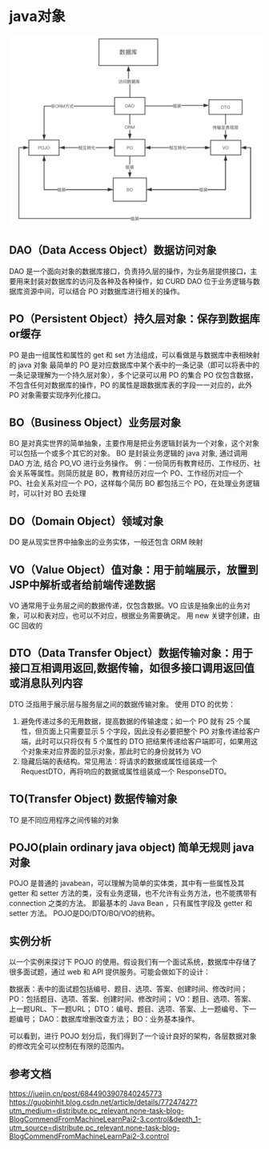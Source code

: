 # java对象
![关系图](../../../pics/java/java对象关系图.png)

## DAO（Data Access Object）数据访问对象
DAO 是一个面向对象的数据库接口，负责持久层的操作，为业务层提供接口，主要用来封装对数据库的访问及各种及各种操作，如 CURD
DAO 位于业务逻辑与数据库资源中间，可以结合 PO 对数据库进行相关的操作。

## PO（Persistent Object）持久层对象：保存到数据库or缓存
PO 是由一组属性和属性的 get 和 set 方法组成，可以看做是与数据库中表相映射的 java 对象
最简单的 PO 是对应数据库中某个表中的一条记录（即可以将表中的一条记录理解为一个持久层对象），多个记录可以用 PO 的集合
PO 仅包含数据，不包含任何对数据库的操作，PO 的属性是跟数据库表的字段一一对应的，此外 PO 对象需要实现序列化接口。

## BO（Business Object）业务层对象
BO 是对真实世界的简单抽象，主要作用是把业务逻辑封装为一个对象，这个对象可以包括一个或多个其它的对象。
BO 是封装业务逻辑的 java 对象, 通过调用 DAO 方法, 结合 PO,VO 进行业务操作。
例：一份简历有教育经历、工作经历、社会关系等属性。则简历就是 BO，教育经历对应一个 PO、工作经历对应一个 PO、社会关系对应一个 PO，这样每个简历 BO 都包括三个 PO，在处理业务逻辑时，可以针对 BO 去处理

## DO（Domain Object）领域对象
DO 是从现实世界中抽象出的业务实体，一般还包含 ORM 映射

## VO（Value Object）值对象：用于前端展示，放置到JSP中解析或者给前端传递数据
VO 通常用于业务层之间的数据传递，仅包含数据。VO 应该是抽象出的业务对象，可以和表对应，也可以不对应，根据业务需要确定。
用 new 关键字创建，由 GC 回收的

## DTO（Data Transfer Object）数据传输对象：用于接口互相调用返回,数据传输，如很多接口调用返回值或消息队列内容
DTO 泛指用于展示层与服务层之间的数据传输对象。
使用 DTO 的优势：
1. 避免传递过多的无用数据，提高数据的传输速度；如一个 PO 就有 25 个属性，但页面上只需要显示 5 个字段，因此没有必要把整个 PO 对象传递给客户端，此时可以只将仅有 5 个属性的 DTO 把结果传递给客户端即可，如果用这个对象来对应界面的显示对象，那此时它的身份就转为 VO
2. 隐藏后端的表结构。常见用法：将请求的数据或属性组装成一个 RequestDTO，再将响应的数据或属性组装成一个 ResponseDTO。

## TO(Transfer Object) 数据传输对象
TO 是不同应用程序之间传输的对象

## POJO(plain ordinary java object) 简单无规则 java 对象
POJO 是普通的 javabean，可以理解为简单的实体类，其中有一些属性及其 getter 和 setter 方法的类，没有业务逻辑，也不允许有业务方法，也不能携带有 connection 之类的方法。
即最基本的 Java Bean ，只有属性字段及 getter 和 setter 方法。
POJO是DO/DTO/BO/VO的统称。

## 实例分析
以一个实例来探讨下 POJO 的使用。假设我们有一个面试系统，数据库中存储了很多面试题，通过 web 和 API 提供服务。可能会做如下的设计：

数据表：表中的面试题包括编号、题目、选项、答案、创建时间、修改时间；
PO：包括题目、选项、答案、创建时间、修改时间；
VO：题目、选项、答案、上一题URL、下一题URL；
DTO：编号、题目、选项、答案、上一题编号、下一题编号；
DAO：数据库增删改查方法；
BO：业务基本操作。

可以看到，进行 POJO 划分后，我们得到了一个设计良好的架构，各层数据对象的修改完全可以控制在有限的范围内。

## 参考文档
https://juejin.cn/post/6844903907840245773
https://guobinhit.blog.csdn.net/article/details/77247427?utm_medium=distribute.pc_relevant.none-task-blog-BlogCommendFromMachineLearnPai2-3.control&depth_1-utm_source=distribute.pc_relevant.none-task-blog-BlogCommendFromMachineLearnPai2-3.control
